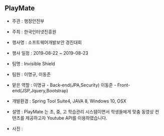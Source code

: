 ## PlayMate

- 주관 : 행정안전부
- 주최 : 한국인터넷진흥원
- 행사명 : 소프트웨어개발보안 경진대회 
- 행사 일정 : 2019-08-22 ~ 2019-08-23
- 팀명 : Invisible Shield
- 팀원 : 이명규, 이동준
- 맡은 역할 : 이명규 - Back-end(JPA,Security)
            이동준 - Front-end(JSP,Jquery,Bootstrap)
- 개발환경 : Spring Tool Suite4, JAVA 8, Windows 10, OSX
- 설명 : PlayMate 는 초, 중, 고 학습관리 시스템이면서 학생들에게 맞춤 동영상 컨텐츠를 제공하고자 Youtube API를 이용하였습니다.

- 사진 :

